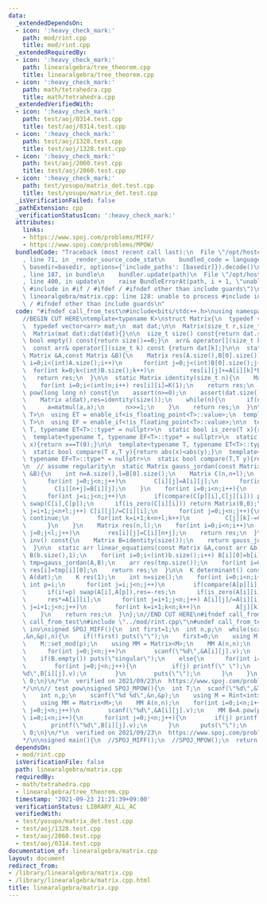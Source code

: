 ```yaml
---
data:
  _extendedDependsOn:
  - icon: ':heavy_check_mark:'
    path: mod/rint.cpp
    title: mod/rint.cpp
  _extendedRequiredBy:
  - icon: ':heavy_check_mark:'
    path: linearalgebra/tree_theorem.cpp
    title: linearalgebra/tree_theorem.cpp
  - icon: ':heavy_check_mark:'
    path: math/tetrahedra.cpp
    title: math/tetrahedra.cpp
  _extendedVerifiedWith:
  - icon: ':heavy_check_mark:'
    path: test/aoj/0314.test.cpp
    title: test/aoj/0314.test.cpp
  - icon: ':heavy_check_mark:'
    path: test/aoj/1328.test.cpp
    title: test/aoj/1328.test.cpp
  - icon: ':heavy_check_mark:'
    path: test/aoj/2060.test.cpp
    title: test/aoj/2060.test.cpp
  - icon: ':heavy_check_mark:'
    path: test/yosupo/matrix_det.test.cpp
    title: test/yosupo/matrix_det.test.cpp
  _isVerificationFailed: false
  _pathExtension: cpp
  _verificationStatusIcon: ':heavy_check_mark:'
  attributes:
    links:
    - https://www.spoj.com/problems/MIFF/
    - https://www.spoj.com/problems/MPOW/
  bundledCode: "Traceback (most recent call last):\n  File \"/opt/hostedtoolcache/Python/3.10.6/x64/lib/python3.10/site-packages/onlinejudge_verify/documentation/build.py\"\
    , line 71, in _render_source_code_stat\n    bundled_code = language.bundle(stat.path,\
    \ basedir=basedir, options={'include_paths': [basedir]}).decode()\n  File \"/opt/hostedtoolcache/Python/3.10.6/x64/lib/python3.10/site-packages/onlinejudge_verify/languages/cplusplus.py\"\
    , line 187, in bundle\n    bundler.update(path)\n  File \"/opt/hostedtoolcache/Python/3.10.6/x64/lib/python3.10/site-packages/onlinejudge_verify/languages/cplusplus_bundle.py\"\
    , line 400, in update\n    raise BundleErrorAt(path, i + 1, \"unable to process\
    \ #include in #if / #ifdef / #ifndef other than include guards\")\nonlinejudge_verify.languages.cplusplus_bundle.BundleErrorAt:\
    \ linearalgebra/matrix.cpp: line 128: unable to process #include in #if / #ifdef\
    \ / #ifndef other than include guards\n"
  code: "#ifndef call_from_test\n#include<bits/stdc++.h>\nusing namespace std;\n#endif\n\
    //BEGIN CUT HERE\ntemplate<typename K>\nstruct Matrix{\n  typedef vector<K> arr;\n\
    \  typedef vector<arr> mat;\n  mat dat;\n\n  Matrix(size_t r,size_t c):dat(r,arr(c,K())){}\n\
    \  Matrix(mat dat):dat(dat){}\n\n  size_t size() const{return dat.size();}\n \
    \ bool empty() const{return size()==0;}\n  arr& operator[](size_t k){return dat[k];}\n\
    \  const arr& operator[](size_t k) const {return dat[k];}\n\n  static Matrix matmul(const\
    \ Matrix &A,const Matrix &B){\n    Matrix res(A.size(),B[0].size());\n    for(int\
    \ i=0;i<(int)A.size();i++)\n      for(int j=0;j<(int)B[0].size();j++)\n      \
    \  for(int k=0;k<(int)B.size();k++)\n          res[i][j]+=A[i][k]*B[k][j];\n \
    \   return res;\n  }\n\n  static Matrix identity(size_t n){\n    Matrix res(n,n);\n\
    \    for(int i=0;i<(int)n;i++) res[i][i]=K(1);\n    return res;\n  }\n\n  Matrix\
    \ pow(long long n) const{\n    assert(n>=0);\n    assert(dat.size()==dat[0].size());\n\
    \    Matrix a(dat),res=identity(size());\n    while(n){\n      if(n&1) res=matmul(res,a);\n\
    \      a=matmul(a,a);\n      n>>=1;\n    }\n    return res;\n  }\n\n  template<typename\
    \ T>\n  using ET = enable_if<is_floating_point<T>::value>;\n  template<typename\
    \ T>\n  using EF = enable_if<!is_floating_point<T>::value>;\n\n  template<typename\
    \ T, typename ET<T>::type* = nullptr>\n  static bool is_zero(T x){return abs(x)<1e-8;}\n\
    \  template<typename T, typename EF<T>::type* = nullptr>\n  static bool is_zero(T\
    \ x){return x==T(0);}\n\n  template<typename T, typename ET<T>::type* = nullptr>\n\
    \  static bool compare(T x,T y){return abs(x)<abs(y);}\n  template<typename T,\
    \ typename EF<T>::type* = nullptr>\n  static bool compare(T,T y){return !is_zero(y);}\n\
    \n  // assume regularity\n  static Matrix gauss_jordan(const Matrix &A,const Matrix\
    \ &B){\n    int n=A.size(),l=B[0].size();\n    Matrix C(n,n+l);\n    for(int i=0;i<n;i++){\n\
    \      for(int j=0;j<n;j++)\n        C[i][j]=A[i][j];\n      for(int j=0;j<l;j++)\n\
    \        C[i][n+j]=B[i][j];\n    }\n    for(int i=0;i<n;i++){\n      int p=i;\n\
    \      for(int j=i;j<n;j++)\n        if(compare(C[p][i],C[j][i])) p=j;\n     \
    \ swap(C[i],C[p]);\n      if(is_zero(C[i][i])) return Matrix(0,0);\n      for(int\
    \ j=i+1;j<n+l;j++) C[i][j]/=C[i][i];\n      for(int j=0;j<n;j++){\n        if(i==j)\
    \ continue;\n        for(int k=i+1;k<n+l;k++)\n          C[j][k]-=C[j][i]*C[i][k];\n\
    \      }\n    }\n    Matrix res(n,l);\n    for(int i=0;i<n;i++)\n      for(int\
    \ j=0;j<l;j++)\n        res[i][j]=C[i][n+j];\n    return res;\n  }\n\n  Matrix\
    \ inv() const{\n    Matrix B=identity(size());\n    return gauss_jordan(*this,B);\n\
    \  }\n\n  static arr linear_equations(const Matrix &A,const arr &b){\n    Matrix\
    \ B(b.size(),1);\n    for(int i=0;i<(int)b.size();i++) B[i][0]=b[i];\n    Matrix\
    \ tmp=gauss_jordan(A,B);\n    arr res(tmp.size());\n    for(int i=0;i<(int)tmp.size();i++)\
    \ res[i]=tmp[i][0];\n    return res;\n  }\n\n  K determinant() const{\n    Matrix\
    \ A(dat);\n    K res(1);\n    int n=size();\n    for(int i=0;i<n;i++){\n     \
    \ int p=i;\n      for(int j=i;j<n;j++)\n        if(compare(A[p][i],A[j][i])) p=j;\n\
    \      if(i!=p) swap(A[i],A[p]),res=-res;\n      if(is_zero(A[i][i])) return K(0);\n\
    \      res*=A[i][i];\n      for(int j=i+1;j<n;j++) A[i][j]/=A[i][i];\n      for(int\
    \ j=i+1;j<n;j++)\n        for(int k=i+1;k<n;k++)\n          A[j][k]-=A[j][i]*A[i][k];\n\
    \    }\n    return res;\n  }\n};\n//END CUT HERE\n#ifndef call_from_test\n#define\
    \ call_from_test\n#include \"../mod/rint.cpp\"\n#undef call_from_test\n\n// test\
    \ inv\nsigned SPOJ_MIFF(){\n  int first=1;\n  int n,p;\n  while(scanf(\"%d %d\"\
    ,&n,&p),n){\n    if(!first) puts(\"\");\n    first=0;\n    using M = Rint<int>;\n\
    \    M::set_mod(p);\n    using MM = Matrix<M>;\n    MM A(n,n);\n    for(int i=0;i<n;i++)\n\
    \      for(int j=0;j<n;j++)\n        scanf(\"%d\",&A[i][j].v);\n    MM B=A.inv();\n\
    \    if(B.empty()) puts(\"singular\");\n    else{\n      for(int i=0;i<n;i++){\n\
    \        for(int j=0;j<n;j++){\n          if(j) printf(\" \");\n          printf(\"\
    %d\",B[i][j].v);\n        }\n        puts(\"\");\n      }\n    }\n  }\n  return\
    \ 0;\n}\n/*\n  verified on 2021/09/23\n  https://www.spoj.com/problems/MIFF/\n\
    */\n\n// test pow\nsigned SPOJ_MPOW(){\n  int T;\n  scanf(\"%d\",&T);\n  while(T--){\n\
    \    int n,p;\n    scanf(\"%d %d\",&n,&p);\n    using M = Rint<int>;\n    M::set_mod(1e9+7);\n\
    \    using MM = Matrix<M>;\n    MM A(n,n);\n    for(int i=0;i<n;i++)\n      for(int\
    \ j=0;j<n;j++)\n        scanf(\"%d\",&A[i][j].v);\n    MM B=A.pow(p);\n    for(int\
    \ i=0;i<n;i++){\n      for(int j=0;j<n;j++){\n        if(j) printf(\" \");\n \
    \       printf(\"%d\",B[i][j].v);\n      }\n      puts(\"\");\n    }\n  }\n  return\
    \ 0;\n}\n/*\n  verified on 2021/09/23\n  https://www.spoj.com/problems/MPOW/\n\
    */\n\nsigned main(){\n  //SPOJ_MIFF();\n  //SPOJ_MPOW();\n  return 0;\n}\n#endif\n"
  dependsOn:
  - mod/rint.cpp
  isVerificationFile: false
  path: linearalgebra/matrix.cpp
  requiredBy:
  - math/tetrahedra.cpp
  - linearalgebra/tree_theorem.cpp
  timestamp: '2021-09-23 21:21:39+09:00'
  verificationStatus: LIBRARY_ALL_AC
  verifiedWith:
  - test/yosupo/matrix_det.test.cpp
  - test/aoj/1328.test.cpp
  - test/aoj/2060.test.cpp
  - test/aoj/0314.test.cpp
documentation_of: linearalgebra/matrix.cpp
layout: document
redirect_from:
- /library/linearalgebra/matrix.cpp
- /library/linearalgebra/matrix.cpp.html
title: linearalgebra/matrix.cpp
---
```

